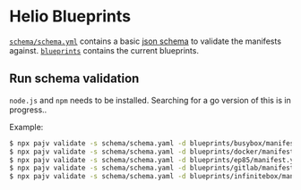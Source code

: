 # Helio Blueprints

[`schema/schema.yml`](schema/schema.yaml) contains a basic [json schema](https://json-schema.org) to validate the manifests against.
[`blueprints`](blueprints) contains the current blueprints.

## Run schema validation

`node.js` and `npm` needs to be installed. Searching for a go version of this is in progress..

Example:
```bash
$ npx pajv validate -s schema/schema.yaml -d blueprints/busybox/manifest.yaml
$ npx pajv validate -s schema/schema.yaml -d blueprints/docker/manifest.yaml
$ npx pajv validate -s schema/schema.yaml -d blueprints/ep85/manifest.yaml
$ npx pajv validate -s schema/schema.yaml -d blueprints/gitlab/manifest.yaml
$ npx pajv validate -s schema/schema.yaml -d blueprints/infinitebox/manifest.yaml
```